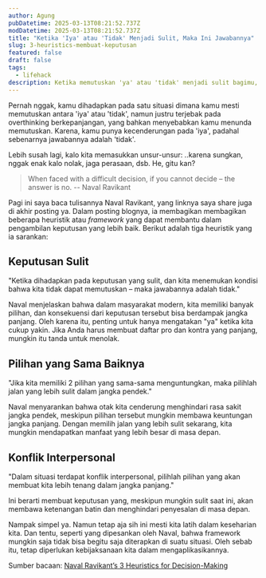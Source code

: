 ```yaml
---
author: Agung
pubDatetime: 2025-03-13T08:21:52.737Z
modDatetime: 2025-03-13T08:21:52.737Z
title: "Ketika 'Iya' atau 'Tidak' Menjadi Sulit, Maka Ini Jawabannya"
slug: 3-heuristics-membuat-keputusan
featured: false
draft: false
tags:
  - lifehack
description: Ketika memutuskan 'ya' atau 'tidak' menjadi sulit bagimu, maka ini panduan agar kamu tidak tersesat.
---
```


Pernah nggak, kamu dihadapkan pada satu situasi dimana kamu mesti memutuskan antara 'iya' atau 'tidak', namun justru terjebak pada overthinking berkepanjangan, yang bahkan menyebabkan kamu menunda memutuskan. Karena, kamu punya kecenderungan pada 'iya', padahal sebenarnya jawabannya adalah 'tidak'.

Lebih susah lagi, kalo kita memasukkan unsur-unsur: ..karena sungkan, nggak enak kalo nolak, jaga perasaan, dsb. He, gitu kan?

>When faced with a difficult decision, if you cannot decide – the answer is no. -- Naval Ravikant

Pagi ini saya baca tulisannya Naval Ravikant, yang linknya saya share juga di akhir posting ya. Dalam posting blognya, ia membagikan  membagikan beberapa heuristik atau *framework* yang dapat membantu dalam pengambilan keputusan yang lebih baik. Berikut adalah tiga heuristik yang ia sarankan:

## Keputusan Sulit
   
"Ketika dihadapkan pada keputusan yang sulit, dan kita menemukan kondisi bahwa kita tidak dapat memutuskan – maka jawabannya adalah tidak."
   
Naval menjelaskan bahwa dalam masyarakat modern, kita memiliki banyak pilihan, dan konsekuensi dari keputusan tersebut bisa berdampak jangka panjang. Oleh karena itu, penting untuk hanya mengatakan "ya" ketika kita cukup yakin. Jika Anda harus membuat daftar pro dan kontra yang panjang, mungkin itu tanda untuk menolak.

## Pilihan yang Sama Baiknya

"Jika kita memiliki 2 pilihan yang sama-sama menguntungkan, maka pilihlah jalan yang lebih sulit dalam jangka pendek."

Naval menyarankan bahwa otak kita cenderung menghindari rasa sakit jangka pendek, meskipun pilihan tersebut mungkin membawa keuntungan jangka panjang. Dengan memilih jalan yang lebih sulit sekarang, kita mungkin mendapatkan manfaat yang lebih besar di masa depan.

## Konflik Interpersonal

"Dalam situasi terdapat konflik interpersonal, pilihlah pilihan yang akan membuat kita lebih tenang dalam jangka panjang."

Ini berarti membuat keputusan yang, meskipun mungkin sulit saat ini, akan membawa ketenangan batin dan menghindari penyesalan di masa depan.

Nampak simpel ya. Namun tetap aja sih ini mesti kita latih dalam keseharian kita. Dan tentu, seperti yang dipesankan oleh Naval, bahwa framework mungkin saja tidak bisa begitu saja diterapkan di suatu situasi. Oleh sebab itu, tetap diperlukan kebijaksanaan kita dalam mengaplikasikannya.

Sumber bacaan: [Naval Ravikant’s 3 Heuristics for Decision-Making](https://tanmaymunigala.com/decision-making/)